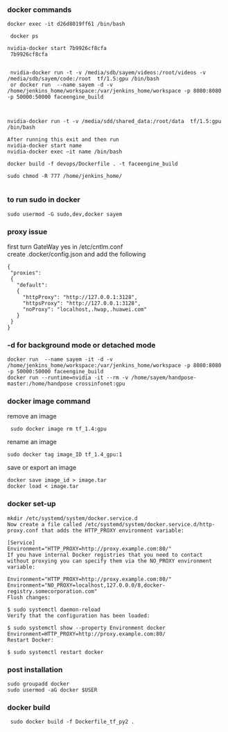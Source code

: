 ### docker commands

```
docker exec -it d26d8019ff61 /bin/bash

 docker ps

nvidia-docker start 7b9926cf8cfa
 7b9926cf8cfa


 nvidia-docker run -t -v /media/sdb/sayem/videos:/root/videos -v /media/sdb/sayem/code:/root  tf/1.5:gpu /bin/bash
 or docker run  --name sayem -d -v /home/jenkins_home/workspace:/var/jenkins_home/workspace -p 8080:8080 -p 50000:50000 faceengine_build



nvidia-docker run -t -v /media/sdd/shared_data:/root/data  tf/1.5:gpu /bin/bash

After running this exit and then run 
nvidia-docker start name
nvidia-docker exec –it name /bin/bash

docker build -f devops/Dockerfile . -t faceengine_build

sudo chmod -R 777 /home/jenkins_home/
 
```
### to run sudo in docker 
```
sudo usermod -G sudo,dev,docker sayem
```
### proxy issue   
first turn GateWay yes in /etc/cntlm.conf    
create  .docker/config.json and add the following    
```
{
 "proxies":
 {
   "default":
   {
     "httpProxy": "http://127.0.0.1:3128",
     "httpsProxy": "http://127.0.0.1:3128",
     "noProxy": "localhost,.hwap,.huawei.com"
   }
 }
}
````

### -d for background mode or detached mode
```
docker run  --name sayem -it -d -v /home/jenkins_home/workspace:/var/jenkins_home/workspace -p 8080:8080 -p 50000:50000 faceengine_build
docker run --runtime=nvidia -it --rm -v /home/sayem/handpose-master:/home/handpose crossinfonet:gpu
```
### docker image command    
remove an image
```
 sudo docker image rm tf_1.4:gpu
 ```
 rename an image    
 ```
 sudo docker tag image_ID tf_1.4_gpu:1
 ```
 save or export an image
 ```
 docker save image_id > image.tar
 docker load < image.tar
 ```
 
### docker set-up
```
mkdir /etc/systemd/system/docker.service.d
Now create a file called /etc/systemd/system/docker.service.d/http-proxy.conf that adds the HTTP_PROXY environment variable:

[Service]
Environment="HTTP_PROXY=http://proxy.example.com:80/"
If you have internal Docker registries that you need to contact without proxying you can specify them via the NO_PROXY environment variable:

Environment="HTTP_PROXY=http://proxy.example.com:80/"
Environment="NO_PROXY=localhost,127.0.0.0/8,docker-registry.somecorporation.com"
Flush changes:

$ sudo systemctl daemon-reload
Verify that the configuration has been loaded:

$ sudo systemctl show --property Environment docker
Environment=HTTP_PROXY=http://proxy.example.com:80/
Restart Docker:

$ sudo systemctl restart docker
```
### post installation     

```
sudo groupadd docker
sudo usermod -aG docker $USER
```
### docker build    
```
 sudo docker build -f Dockerfile_tf_py2 .

```
